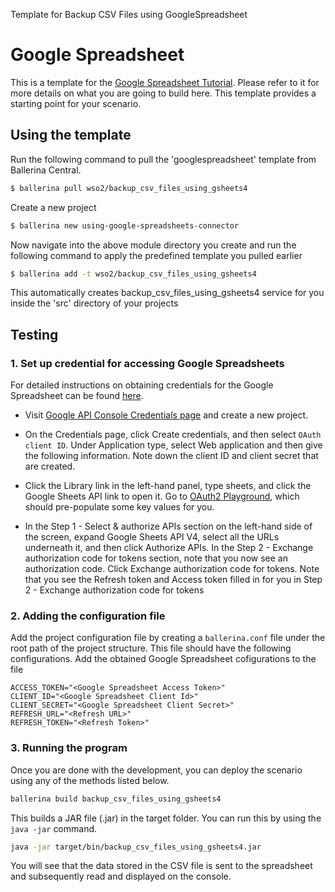 Template for Backup CSV Files using GoogleSpreadsheet

# Google Spreadsheet

This is a template for the [Google Spreadsheet Tutorial](https://ei.docs.wso2.com/en/7.0.0/ballerina-integrator/learn/tutorials/saas-integrations/googlespreadsheet/1/).
Please refer to it for more details on what you are going to build here. This template provides a starting point for your scenario.

## Using the template

Run the following command to pull the 'googlespreadsheet' template from Ballerina Central.

```bash
$ ballerina pull wso2/backup_csv_files_using_gsheets4
```

Create a new project

```bash
$ ballerina new using-google-spreadsheets-connector
```

Now navigate into the above module directory you create and run the following command to apply the predefined template you pulled earlier

```bash
$ ballerina add -t wso2/backup_csv_files_using_gsheets4
```

This automatically creates backup_csv_files_using_gsheets4 service for you inside the 'src' directory of your projects

## Testing

### 1. Set up credential for accessing Google Spreadsheets
For detailed instructions on obtaining credentials for the Google Spreadsheet can be found [here](https://docs.wso2.com/display/IntegrationCloud/Get+Credentials+for+Google+Spreadsheet).

- Visit [Google API Console Credentials page](https://console.developers.google.com/apis/credentials) and create a new project.

- On the Credentials page, click Create credentials, and then select `OAuth client ID`. Under Application type, select Web application and then give the following information. Note down the client ID and client secret that are created.

- Click the Library link in the left-hand panel, type sheets, and click the Google Sheets API link to open it. Go to [OAuth2 Playground](https://developers.google.com/oauthplayground/#step1&scopes=https%253A//www.googleapis.com/auth/adwords&url=https%253A//&content_type=application/json&http_method=GET&useDefaultOauthCred=checked&oauthEndpointSelect=Google&oauthAuthEndpointValue=https%253A//accounts.google.com/o/oauth2/auth&oauthTokenEndpointValue=https%253A//www.googleapis.com/oauth2/v3/token&includeCredentials=unchecked&accessTokenType=bearer&autoRefreshToken=unchecked&accessType=offline&forceAprovalPrompt=checked&response_type=code), which should pre-populate some key values for you.

- In the Step 1 - Select & authorize APIs section on the left-hand side of the screen, expand Google Sheets API V4, select all the URLs underneath it, and then click Authorize APIs. In the Step 2 - Exchange authorization code for tokens section, note that you now see an authorization code. Click Exchange authorization code for tokens. Note that you see the Refresh token and Access token filled in for you in Step 2 - Exchange authorization code for tokens

### 2. Adding the configuration file
Add the project configuration file by creating a `ballerina.conf` file under the root path of the project structure. This file should have the following configurations. Add the obtained Google Spreadsheet cofigurations to the file

```
ACCESS_TOKEN="<Google Spreadsheet Access Token>"
CLIENT_ID="<Google Spreadsheet Client Id>"
CLIENT_SECRET="<Google Spreadsheet Client Secret>"
REFRESH_URL="<Refresh URL>"
REFRESH_TOKEN="<Refresh Token>"
``` 

### 3. Running the program
Once you are done with the development, you can deploy the scenario using any of the methods listed below.

```bash
ballerina build backup_csv_files_using_gsheets4
```

This builds a JAR file (.jar) in the target folder. You can run this by using the `java -jar` command.

```bash
java -jar target/bin/backup_csv_files_using_gsheets4.jar
```

You will see that the data stored in the CSV file is sent to the spreadsheet and subsequently read and displayed on the console. 